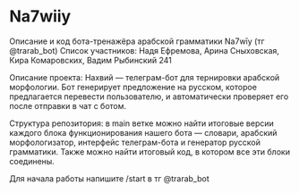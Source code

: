 # Na7wiiy
Описание и код бота-тренажёра арабской грамматики Na7wīy (тг @trarab_bot)
Список участников: Надя Ефремова, Арина Сныховская, Кира Комаровских, Вадим Рыбинский
241

Описание проекта:
Нахвий — телеграм-бот для тернировки арабской морфологии. 
Бот генерирует предложение на русском, которое предлагается перевести пользователю, и автоматически проверяет его после отправки в чат с ботом.

Структура репозитория: в main ветке можно найти итоговые версии каждого блока функционирования нашего бота — словари, арабский морфологизатор, интерфейс телеграм-бота и генератор русской грамматики. Также можно найти итоговый код, в котором все эти блоки соединены.

Для начала работы напишите /start в тг @trarab_bot
